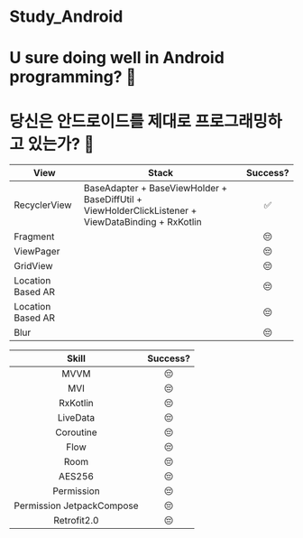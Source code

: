 # Study_Android

# U sure doing well in Android programming? 🤔
# 당신은 안드로이드를 제대로 프로그래밍하고 있는가? 🤔

| **View**  | **Stack**       | **Success?**    | 
| ------------- | ----------- | :-----------: |
| RecyclerView | BaseAdapter + BaseViewHolder + BaseDiffUtil + ViewHolderClickListener + ViewDataBinding + RxKotlin | ✅ |
| Fragment|| 😔 |
| ViewPager|| 😔 |
| GridView|| 😔 |
| Location Based AR|| 😔 |
| Location Based AR|| 😔 |
| Blur || 😔 |

|**Skill**|**Success?**| 
|:---------------------------:|:-----------:|
|MVVM|😔|
|MVI|😔|
|RxKotlin|😔|
|LiveData|😔|
|Coroutine|😔|
|Flow|😔|
|Room|😔|
|AES256|😔|
|Permission|😔|
|Permission JetpackCompose|😔|
|Retrofit2.0|😔|


